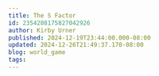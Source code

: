 ```yaml
---
title: The S Factor
id: 2354208175827042926
author: Kirby Urner
published: 2024-12-19T23:44:00.000-08:00
updated: 2024-12-26T21:49:37.170-08:00
blog: world_game
tags: 
---
```


